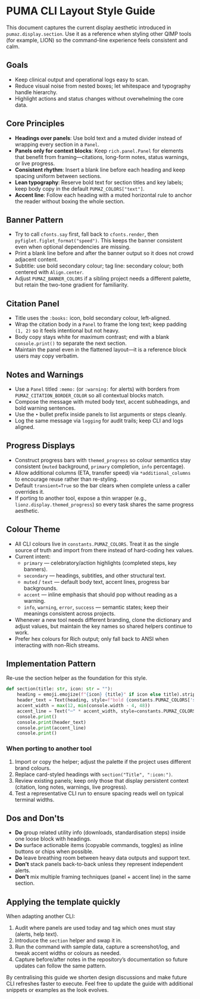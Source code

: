 # PUMA CLI Layout Style Guide

This document captures the current display aesthetic introduced in `pumaz.display.section`. Use it as a reference when styling other QIMP tools (for example, LION) so the command-line experience feels consistent and calm.

## Goals
- Keep clinical output and operational logs easy to scan.
- Reduce visual noise from nested boxes; let whitespace and typography handle hierarchy.
- Highlight actions and status changes without overwhelming the core data.

## Core Principles
- **Headings over panels**: Use bold text and a muted divider instead of wrapping every section in a `Panel`.
- **Panels only for context blocks**: Keep `rich.panel.Panel` for elements that benefit from framing—citations, long-form notes, status warnings, or live progress.
- **Consistent rhythm**: Insert a blank line before each heading and keep spacing uniform between sections.
- **Lean typography**: Reserve bold text for section titles and key labels; keep body copy in the default `PUMAZ_COLORS["text"]`.
- **Accent line**: Follow each heading with a muted horizontal rule to anchor the reader without boxing the whole section.

## Banner Pattern
- Try to call `cfonts.say` first, fall back to `cfonts.render`, then `pyfiglet.figlet_format("speed")`. This keeps the banner consistent even when optional dependencies are missing.
- Print a blank line before and after the banner output so it does not crowd adjacent content.
- Subtitle: use bold secondary colour; tag line: secondary colour; both centered with `Align.center`.
- Adjust `PUMAZ_BANNER_COLORS` if a sibling project needs a different palette, but retain the two-tone gradient for familiarity.

## Citation Panel
- Title uses the `:books:` icon, bold secondary colour, left-aligned.
- Wrap the citation body in a `Panel` to frame the long text; keep padding `(1, 2)` so it feels intentional but not heavy.
- Body copy stays white for maximum contrast; end with a blank `console.print()` to separate the next section.
- Maintain the panel even in the flattened layout—it is a reference block users may copy verbatim.

## Notes and Warnings
- Use a `Panel` titled `:memo:` (or `:warning:` for alerts) with borders from `PUMAZ_CITATION_BORDER_COLOR` so all contextual blocks match.
- Compose the message with muted body text, accent subheadings, and bold warning sentences.
- Use the ` • ` bullet prefix inside panels to list arguments or steps cleanly.
- Log the same message via `logging` for audit trails; keep CLI and logs aligned.

## Progress Displays
- Construct progress bars with `themed_progress` so colour semantics stay consistent (`muted` background, `primary` completion, `info` percentage).
- Allow additional columns (ETA, transfer speed) via `*additional_columns` to encourage reuse rather than re-styling.
- Default `transient=True` so the bar clears when complete unless a caller overrides it.
- If porting to another tool, expose a thin wrapper (e.g., `lionz.display.themed_progress`) so every task shares the same progress aesthetic.

## Colour Theme
- All CLI colours live in `constants.PUMAZ_COLORS`. Treat it as the single source of truth and import from there instead of hard-coding hex values.
- Current intent:
  - `primary` — celebratory/action highlights (completed steps, key banners).
  - `secondary` — headings, subtitles, and other structural text.
  - `muted` / `text` — default body text, accent lines, progress bar backgrounds.
  - `accent` — inline emphasis that should pop without reading as a warning.
  - `info`, `warning`, `error`, `success` — semantic states; keep their meanings consistent across projects.
- Whenever a new tool needs different branding, clone the dictionary and adjust values, but maintain the key names so shared helpers continue to work.
- Prefer hex colours for Rich output; only fall back to ANSI when interacting with non-Rich streams.

## Implementation Pattern
Re-use the section helper as the foundation for this style.

```python
def section(title: str, icon: str = ""):
    heading = emoji.emojize(f"{icon} {title}" if icon else title).strip()
    header_text = Text(heading, style=f"bold {constants.PUMAZ_COLORS['secondary']}", justify="left")
    accent_width = max(12, min(console.width - 4, 48))
    accent_line = Text("─" * accent_width, style=constants.PUMAZ_COLORS["muted"])
    console.print()
    console.print(header_text)
    console.print(accent_line)
    console.print()
```

### When porting to another tool
1. Import or copy the helper; adjust the palette if the project uses different brand colours.
2. Replace card-styled headings with `section("Title", ":icon:")`.
3. Review existing panels; keep only those that display persistent context (citation, long notes, warnings, live progress).
4. Test a representative CLI run to ensure spacing reads well on typical terminal widths.

## Dos and Don'ts
- **Do** group related utility info (downloads, standardisation steps) inside one loose block with headings.
- **Do** surface actionable items (copyable commands, toggles) as inline buttons or chips when possible.
- **Do** leave breathing room between heavy data outputs and support text.
- **Don't** stack panels back-to-back unless they represent independent alerts.
- **Don't** mix multiple framing techniques (panel + accent line) in the same section.

## Applying the template quickly
When adapting another CLI:
1. Audit where panels are used today and tag which ones must stay (alerts, help text).
2. Introduce the `section` helper and swap it in.
3. Run the command with sample data, capture a screenshot/log, and tweak accent widths or colours as needed.
4. Capture before/after notes in the repository’s documentation so future updates can follow the same pattern.

By centralising this guide we shorten design discussions and make future CLI refreshes faster to execute. Feel free to update the guide with additional snippets or examples as the look evolves.
